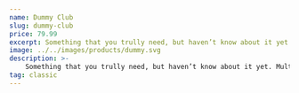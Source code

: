 ```yaml
---
name: Dummy Club
slug: dummy-club
price: 79.99
excerpt: Something that you trully need, but haven’t know about it yet
image: ../../images/products/dummy.svg
description: >-
    Something that you trully need, but haven’t know about it yet. Multiple winner of Community Awarads.
tag: classic
---
```

